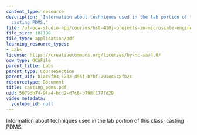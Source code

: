 ```yaml
---
content_type: resource
description: 'Information about techniques used in the lab portion of this class:
  casting PDMS.'
file: /ol-ocw-studio-app/courses/hst-410j-projects-in-microscale-engineering-for-the-life-sciences-spring-2007/5679db749fa4bcd2d7c8b798f177fd29_casting_pdms.pdf
file_size: 181198
file_type: application/pdf
learning_resource_types:
- Labs
license: https://creativecommons.org/licenses/by-nc-sa/4.0/
ocw_type: OCWFile
parent_title: Labs
parent_type: CourseSection
parent_uid: b1ac9f83-5232-d55f-b7bf-291ec9c8fb2c
resourcetype: Document
title: casting_pdms.pdf
uid: 5679db74-9fa4-bcd2-d7c8-b798f177fd29
video_metadata:
  youtube_id: null
---
```

Information about techniques used in the lab portion of this class: casting PDMS.